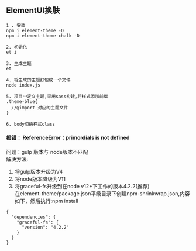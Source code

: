 ## ElementUI换肤
```
1 . 安装
npm i element-theme -D
npm i element-theme-chalk -D

2. 初始化
et i

3. 生成主题
et

4. 将生成的主题打包成一个文件
node index.js

5. 项目中定义主题,采用sass构建,将样式添加前缀
.theme-blue{
  //@import 对应的主题文件
}

6. body切换样式class
```


#### 报错： ReferenceError：primordials is not defined

问题：gulp 版本与 node版本不匹配  
解决方法:  
1. 将gulp版本升级为V4  
2. 将node版本降级为V11  
3. 将graceful-fs升级到在node v12+下工作的版本4.2.2(推荐)   
在element-theme/package.json平级目录下创建npm-shrinkwrap.json,内容如下，然后执行:npm install  
```
{
  "dependencies": {
    "graceful-fs": {
      "version": "4.2.2"
    }
  }
}
```
